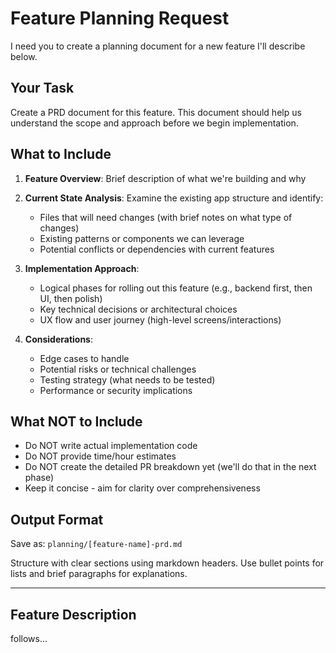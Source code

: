 # Feature Planning Request

I need you to create a planning document for a new feature I'll describe below.

## Your Task

Create a PRD document for this feature. This document should help us understand the scope and approach before we begin implementation.

## What to Include

1. **Feature Overview**: Brief description of what we're building and why
2. **Current State Analysis**: Examine the existing app structure and identify:
   - Files that will need changes (with brief notes on what type of changes)
   - Existing patterns or components we can leverage
   - Potential conflicts or dependencies with current features

3. **Implementation Approach**:
   - Logical phases for rolling out this feature (e.g., backend first, then UI, then polish)
   - Key technical decisions or architectural choices
   - UX flow and user journey (high-level screens/interactions)

4. **Considerations**:
   - Edge cases to handle
   - Potential risks or technical challenges
   - Testing strategy (what needs to be tested)
   - Performance or security implications

## What NOT to Include

- Do NOT write actual implementation code
- Do NOT provide time/hour estimates
- Do NOT create the detailed PR breakdown yet (we'll do that in the next phase)
- Keep it concise - aim for clarity over comprehensiveness

## Output Format

Save as: `planning/[feature-name]-prd.md`

Structure with clear sections using markdown headers. Use bullet points for lists and brief paragraphs for explanations.

---

## Feature Description
follows...